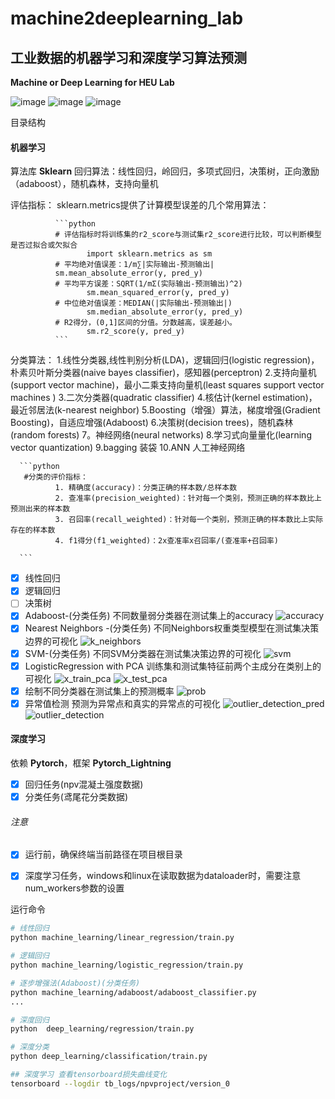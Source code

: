 # machine2deeplearning_lab
##  工业数据的机器学习和深度学习算法预测

**Machine or Deep Learning for HEU Lab**

![image](https://github.com/jinxianwei/CloudImg/assets/81373517/c08e2c56-179c-4568-8eeb-ae0047103c04)
![image](https://github.com/jinxianwei/CloudImg/assets/81373517/ddbe8b3e-02a5-42a9-8bb9-d53cb3792ce0)
![image](https://github.com/jinxianwei/CloudImg/assets/81373517/c452fb0b-675a-4ff0-b537-04af7506b1fe)

目录结构

#### 机器学习
算法库 **Sklearn**
回归算法：线性回归，岭回归，多项式回归，决策树，正向激励（adaboost），随机森林，支持向量机

评估指标：
       sklearn.metrics提供了计算模型误差的几个常用算法：

              ```python
              # 评估指标时将训练集的r2_score与测试集r2_score进行比较，可以判断模型是否过拟合或欠拟合
                     import sklearn.metrics as sm
              # 平均绝对值误差：1/m∑|实际输出-预测输出|
              sm.mean_absolute_error(y, pred_y)
              # 平均平方误差：SQRT(1/mΣ(实际输出-预测输出)^2)
                     sm.mean_squared_error(y, pred_y)
              # 中位绝对值误差：MEDIAN(|实际输出-预测输出|)
                     sm.median_absolute_error(y, pred_y)
              # R2得分，(0,1]区间的分值。分数越高，误差越小。
                     sm.r2_score(y, pred_y)
              ```

分类算法：
       1.线性分类器,线性判别分析(LDA)，逻辑回归(logistic regression)，朴素贝叶斯分类器(naive bayes classifier)，感知器(perceptron)
       2.支持向量机(support vector machine)，最小二乘支持向量机(least squares support vector machines )
       3.二次分类器(quadratic classifier)
       4.核估计(kernel estimation)，最近邻居法(k-nearest neighbor)
       5.Boosting（增强）算法，梯度增强(Gradient Boosting)，自适应增强(Adaboost)
       6.决策树(decision trees)，随机森林(random forests)
       7。神经网络(neural networks)
       8.学习式向量量化(learning vector quantization)
       9.bagging 装袋
       10.ANN 人工神经网络

      ```python
       #分类的评价指标：
              1. 精确度(accuracy)：分类正确的样本数/总样本数
              2. 查准率(precision_weighted)：针对每一个类别，预测正确的样本数比上预测出来的样本数
              3. 召回率(recall_weighted)：针对每一个类别，预测正确的样本数比上实际存在的样本数
              4. f1得分(f1_weighted)：2x查准率x召回率/(查准率+召回率)

      ```

- [x] 线性回归
- [x] 逻辑回归
- [ ] 决策树
- [x] Adaboost-(分类任务)
不同数量弱分类器在测试集上的accuracy
![accuracy](https://github.com/jinxianwei/CloudImg/assets/81373517/3c4c7afa-2e5e-4679-8852-81302ea6045a)
- [x] Nearest Neighbors -(分类任务)
不同Neighbors权重类型模型在测试集决策边界的可视化
![k_neighbors](https://github.com/jinxianwei/CloudImg/assets/81373517/4b25b680-c883-48e2-9846-357959fe7363)
- [x] SVM-(分类任务)
不同SVM分类器在测试集决策边界的可视化
![svm](https://github.com/jinxianwei/CloudImg/assets/81373517/2a154234-ba2a-45d8-88ef-0ea4bd59cabf)
- [x] LogisticRegression with PCA
训练集和测试集特征前两个主成分在类别上的可视化
![x_train_pca](https://github.com/jinxianwei/CloudImg/assets/81373517/00878756-df1f-4e64-a04b-213371fda10b)
![x_test_pca](https://github.com/jinxianwei/CloudImg/assets/81373517/d14fa1de-e5bf-46f2-8707-91d86bb2be21)
- [x] 绘制不同分类器在测试集上的预测概率
![prob](https://github.com/jinxianwei/CloudImg/assets/81373517/b498966e-64c9-4c3f-88db-8ff114d29ec8)
- [x] 异常值检测
预测为异常点和真实的异常点的可视化
![outlier_detection_pred](https://github.com/jinxianwei/CloudImg/assets/81373517/0975ce3d-b0bc-41b3-ba28-9b9d7464fbe6)
![outlier_detection](https://github.com/jinxianwei/CloudImg/assets/81373517/09efcfd2-866f-4f9d-b0db-f6988a7855e1)

#### 深度学习
依赖 **Pytorch**，框架 **Pytorch_Lightning**
- [x] 回归任务(npv混凝土强度数据)
- [x] 分类任务(鸢尾花分类数据)

###### 注意
- [x]  运行前，确保终端当前路径在项目根目录

- [x]  深度学习任务，windows和linux在读取数据为dataloader时，需要注意num_workers参数的设置

运行命令
```bash
# 线性回归
python machine_learning/linear_regression/train.py

# 逻辑回归
python machine_learning/logistic_regression/train.py

# 逐步增强法(Adaboost)(分类任务)
python machine_learning/adaboost/adaboost_classifier.py
...

# 深度回归
python  deep_learning/regression/train.py

# 深度分类
python deep_learning/classification/train.py

## 深度学习 查看tensorboard损失曲线变化
tensorboard --logdir tb_logs/npvproject/version_0
```
